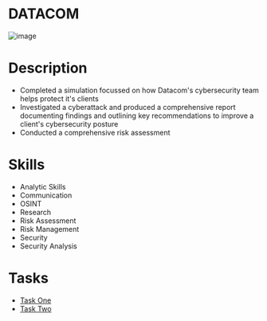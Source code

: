 # DATACOM

![image](https://github.com/hhphu/InfoSec/assets/45286750/18b1d717-717e-4cff-9d20-f639d7ff55f8)

# Description
- Completed a simulation focussed on how Datacom's cybersecurity team helps protect it's clients
- Investigated a cyberattack and produced a comprehensive report documenting findings and outlining key recommendations to improve a client's cybersecurity posture
- Conducted a comprehensive risk assessment

# Skills
- Analytic Skills
- Communication
- OSINT
- Research
- Risk Assessment
- Risk Management
- Security
- Security Analysis
  
# Tasks
- [Task One](Task-One)
- [Task Two](Task-Two)
